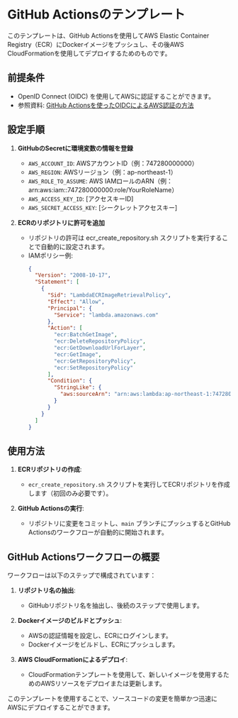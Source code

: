 # GitHub Actionsのテンプレート

このテンプレートは、GitHub Actionsを使用してAWS Elastic Container Registry（ECR）にDockerイメージをプッシュし、その後AWS CloudFormationを使用してデプロイするためのものです。

## 前提条件

- OpenID Connect (OIDC) を使用してAWSに認証することができます。
- 参照資料: [GitHub Actionsを使ったOIDCによるAWS認証の方法](https://zenn.dev/kou_pg_0131/articles/gh-actions-oidc-aws)

## 設定手順

1. **GitHubのSecretに環境変数の情報を登録**
    - `AWS_ACCOUNT_ID`: AWSアカウントID（例：747280000000）
    - `AWS_REGION`: AWSリージョン（例：ap-northeast-1）
    - `AWS_ROLE_TO_ASSUME`: AWS IAMロールのARN（例：arn:aws:iam::747280000000:role/YourRoleName）
    - `AWS_ACCESS_KEY_ID`: [アクセスキーID]
    - `AWS_SECRET_ACCESS_KEY`: [シークレットアクセスキー]

2. **ECRのリポジトリに許可を追加**
   - リポジトリの許可は ecr_create_repository.sh スクリプトを実行することで自動的に設定されます。
   - IAMポリシー例:
      ```json
     {
        "Version": "2008-10-17",
        "Statement": [
          {
            "Sid": "LambdaECRImageRetrievalPolicy",
            "Effect": "Allow",
            "Principal": {
              "Service": "lambda.amazonaws.com"
            },
            "Action": [
              "ecr:BatchGetImage",
              "ecr:DeleteRepositoryPolicy",
              "ecr:GetDownloadUrlForLayer",
              "ecr:GetImage",
              "ecr:GetRepositoryPolicy",
              "ecr:SetRepositoryPolicy"
            ],
            "Condition": {
              "StringLike": {
                "aws:sourceArn": "arn:aws:lambda:ap-northeast-1:747280000000:function:*"
              }
            }
          }
        ]
      }
     ```
## 使用方法

1. **ECRリポジトリの作成**:
   - `ecr_create_repository.sh` スクリプトを実行してECRリポジトリを作成します（初回のみ必要です）。

2. **GitHub Actionsの実行**:
   - リポジトリに変更をコミットし、`main` ブランチにプッシュするとGitHub Actionsのワークフローが自動的に開始されます。

## GitHub Actionsワークフローの概要

ワークフローは以下のステップで構成されています：

1. **リポジトリ名の抽出**:
   - GitHubリポジトリ名を抽出し、後続のステップで使用します。

2. **Dockerイメージのビルドとプッシュ**:
   - AWSの認証情報を設定し、ECRにログインします。
   - Dockerイメージをビルドし、ECRにプッシュします。

3. **AWS CloudFormationによるデプロイ**:
   - CloudFormationテンプレートを使用して、新しいイメージを使用するためのAWSリソースをデプロイまたは更新します。

このテンプレートを使用することで、ソースコードの変更を簡単かつ迅速にAWSにデプロイすることができます。
